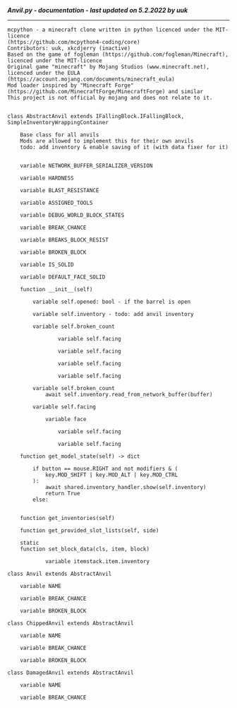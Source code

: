 ***Anvil.py - documentation - last updated on 5.2.2022 by uuk***
___

    mcpython - a minecraft clone written in python licenced under the MIT-licence 
    (https://github.com/mcpython4-coding/core)
    Contributors: uuk, xkcdjerry (inactive)
    Based on the game of fogleman (https://github.com/fogleman/Minecraft), licenced under the MIT-licence
    Original game "minecraft" by Mojang Studios (www.minecraft.net), licenced under the EULA
    (https://account.mojang.com/documents/minecraft_eula)
    Mod loader inspired by "Minecraft Forge" (https://github.com/MinecraftForge/MinecraftForge) and similar
    This project is not official by mojang and does not relate to it.


    class AbstractAnvil extends IFallingBlock.IFallingBlock,  SimpleInventoryWrappingContainer
        
        Base class for all anvils
        Mods are allowed to implement this for their own anvils
        todo: add inventory & enable saving of it (with data fixer for it)


        variable NETWORK_BUFFER_SERIALIZER_VERSION

        variable HARDNESS

        variable BLAST_RESISTANCE

        variable ASSIGNED_TOOLS

        variable DEBUG_WORLD_BLOCK_STATES

        variable BREAK_CHANCE

        variable BREAKS_BLOCK_RESIST

        variable BROKEN_BLOCK

        variable IS_SOLID

        variable DEFAULT_FACE_SOLID

        function __init__(self)

            variable self.opened: bool - if the barrel is open

            variable self.inventory - todo: add anvil inventory

            variable self.broken_count

                    variable self.facing

                    variable self.facing

                    variable self.facing

                    variable self.facing

            variable self.broken_count
                await self.inventory.read_from_network_buffer(buffer)

            variable self.facing

                variable face

                    variable self.facing

                    variable self.facing

        function get_model_state(self) -> dict
                
            if button == mouse.RIGHT and not modifiers & (
                key.MOD_SHIFT | key.MOD_ALT | key.MOD_CTRL
            ):
                await shared.inventory_handler.show(self.inventory)
                return True
            else:


        function get_inventories(self)

        function get_provided_slot_lists(self, side)

        static
        function set_block_data(cls, item, block)

                variable itemstack.item.inventory

    class Anvil extends AbstractAnvil

        variable NAME

        variable BREAK_CHANCE

        variable BROKEN_BLOCK

    class ChippedAnvil extends AbstractAnvil

        variable NAME

        variable BREAK_CHANCE

        variable BROKEN_BLOCK

    class DamagedAnvil extends AbstractAnvil

        variable NAME

        variable BREAK_CHANCE